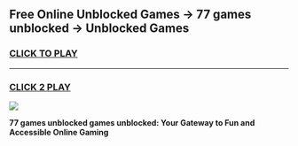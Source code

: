 
## Free Online Unblocked Games → 77 games unblocked → Unblocked Games
<h3>
<a href="https://premium.freeplayer.one?title=77_games_unblocked&ref=21F">CLICK TO PLAY</a></h3>
<hr>

<h3>
<a href="https://premium.freeplayer.one?title=77_games_unblocked&ref=21F">CLICK 2 PLAY</a>
  
</h3>

<a href="https://premium.freeplayer.one?title=77_games_unblocked&ref=21F/"><img src="https://clearcache.store/games.png"></a>


**77 games unblocked games unblocked: Your Gateway to Fun and Accessible Online Gaming**
